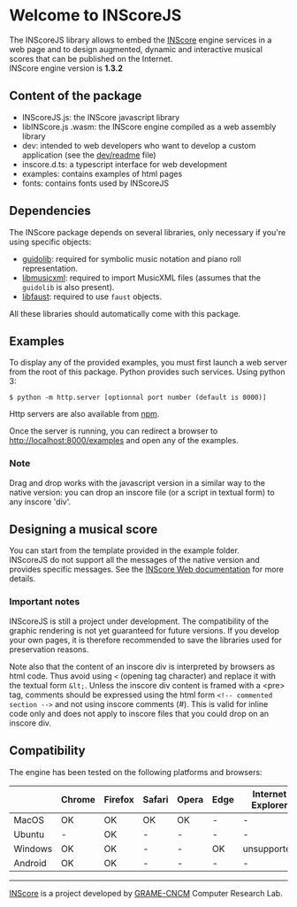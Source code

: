 # Welcome to INScoreJS


The INScoreJS library allows to embed the [INScore](https://inscore.grame.fr) engine services in a web page and to design augmented, dynamic and interactive musical scores that can be published on the Internet.  
INScore engine version is **1.3.2**

## Content of the package

- INScoreJS.js: the INScore javascript library
- libINScore.js .wasm: the INScore engine compiled as a web assembly library
- dev: intended to web developers who want to develop a custom application (see the [dev/readme](dev/readme.md) file)
- inscore.d.ts: a typescript interface for web development
- examples: contains examples of html pages
- fonts: contains fonts used by INScoreJS

## Dependencies

The INScore package depends on several libraries, only necessary if you're using specific objects:

- [guidolib](https://www.npmjs.com/package/@grame/guidolib): required for symbolic music notation and piano roll representation.
- [libmusicxml](https://www.npmjs.com/package/@grame/libmusicxml): required to import MusicXML files (assumes that the `guidolib` is also present).
- [libfaust](https://www.npmjs.com/package/@grame/libfaust): required to use `faust` objects.

All these libraries should automatically come with this package.

## Examples

To display any of the provided examples, you must first launch a web server from the root of this package.
Python provides such services. Using python 3:
~~~~~~~~~~
$ python -m http.server [optionnal port number (default is 8000)]
~~~~~~~~~~
Http servers are also available from [npm](https://www.npmjs.com/package/http-server).

Once the server is running, you can redirect a browser to [http://localhost:8000/examples](http://localhost:8000/examples) and open any of the examples.

### Note 
Drag and drop works with the javascript version in a similar way to the native version: you can drop an inscore file (or a script in textual form) to any inscore 'div'.

## Designing a musical score

You can start from the template provided in the example folder.  
INScoreJS do not support all the messages of the native version and provides specific messages. See the [INScore Web documentation](https://inscoredoc.grame.fr) for more details.




### Important notes

INScoreJS is still a project under development. The compatibility of the graphic rendering is not yet guaranteed for future versions.
If you develop your own pages, it is therefore recommended to save the libraries used for preservation reasons.

Note also that the content of an inscore div is interpreted by browsers as html code. Thus avoid using `<` (opening tag character) and replace it with the textual form `&lt;`. Unless the inscore div content is framed with a \<pre> tag, comments should be expressed using the html form `<!-- commented section -->` and not using inscore comments (#). This is valid for inline code only and does not apply to inscore files that you could drop on an inscore div.



## Compatibility

The engine has been tested on the following platforms and browsers:

|         | Chrome  | Firefox  | Safari  | Opera | Edge | Internet Explorer |
|---------|---------|----------|---------|-------|------|-------------------|
| MacOS   |   OK   |   OK     |    OK   |   OK  |  -   |   -   |
| Ubuntu  | -      |   OK     |   -     |   -   |  -   |   -   |
| Windows |  OK    |   OK     |   -     |   -   | OK   | unsupported |
| Android |  OK    |   OK     |   -     |   -   |  -   |   -   |



----
[INScore](https://inscore.grame.fr/) is a project developed by [GRAME-CNCM](https://www.grame.fr) Computer Research Lab.

